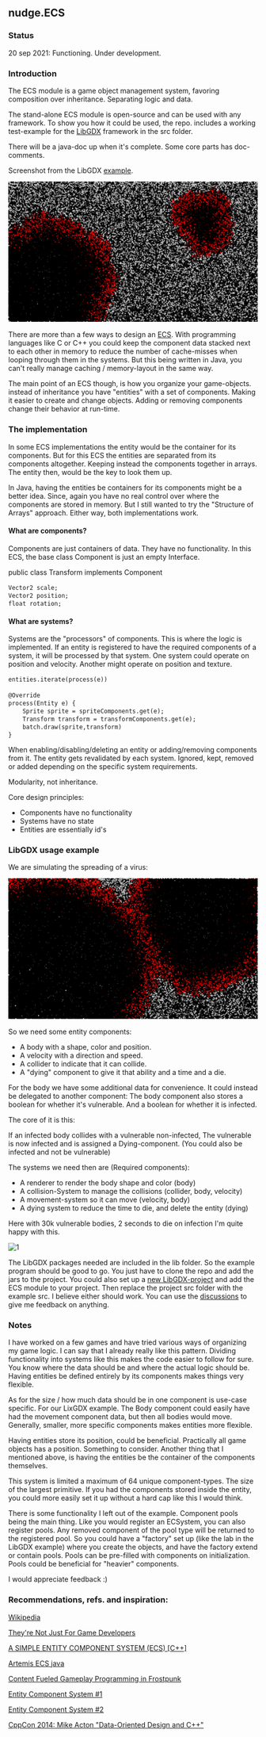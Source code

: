 
## nudge.ECS


### Status
20 sep 2021: Functioning. Under development.

### Introduction

The ECS module is a game object management system,
favoring composition over inheritance.
Separating logic and data.

The stand-alone ECS module is open-source and can be used with any framework.
To show you how it could be used, the repo. includes a working test-example for the <a href="https://libgdx.com/">LibGDX</a> framework
in the src folder.

There will be a java-doc up when it's complete. Some core parts has doc-comments.

Screenshot from the LibGDX <a href="https://github.com/fre-dahl/EntityComponentSystem/tree/main/src/com/nudge/ecs/gdx">example</a>. 


![1](https://github.com/fre-dahl/EntityComponentSystem/blob/main/screenshots/screenshot2.png?raw=true)


There are more than a few ways to design an <a href="https://en.wikipedia.org/wiki/Entity_component_system">ECS</a>.
With programming languages like C or C++ you could keep the component data stacked next to each other in memory to reduce 
the number of cache-misses when looping through them in the systems. But this being written in Java, you can't really
manage caching / memory-layout in the same way.

The main point of an ECS though, is how you organize your game-objects.
instead of inheritance you have "entities" with a set of components. 
Making it easier to create and change objects. Adding or removing components change their behavior at run-time.



### The implementation
In some ECS implementations the entity would be the container for its components. But for
this ECS the entities are separated from its components altogether. Keeping instead the components
together in arrays. The entity then, would be the key to look them up.

In Java, having the entities be containers for its components might be a better idea. Since,
again you have no real control over where the components are stored in memory.
But I still wanted to try the "Structure of Arrays" approach.
Either way, both implementations work.


#### What are components?
Components are just containers of data. They have no functionality. In this ECS,
the base class Component is just an empty Interface.


public class Transform implements Component

    Vector2 scale;
    Vector2 position;
    float rotation;


#### What are systems?

Systems are the "processors" of components. This is where the logic is implemented.
If an entity is registered to have the required components of a system, it will be processed by that system.
One system could operate on position and velocity. Another might operate on position and texture.

    
    entities.iterate(process(e))

    @Override
    process(Entity e) {
        Sprite sprite = spriteComponents.get(e);
        Transform transform = transformComponents.get(e);
        batch.draw(sprite,transform)
    }

When enabling/disabling/deleting an entity or adding/removing components from it.
The entity gets revalidated by each system. Ignored, kept, removed or added depending
on the specific system requirements.

Modularity, not inheritance.

Core design principles:

* Components have no functionality
* Systems have no state
* Entities are essentially id's


### LibGDX usage example

We are simulating the spreading of a virus:

![1](https://github.com/fre-dahl/EntityComponentSystem/blob/main/screenshots/screenshot3.png?raw=true)

So we need some entity components:

* A body with a shape, color and position. 
* A velocity with a direction and speed.
* A collider to indicate that it can collide.
* A "dying" component to give it that ability and a time and a die.

For the body we have some additional data for convenience.
It could instead be delegated to another component:
The body component also stores a boolean for whether it's vulnerable.
And a boolean for whether it is infected.

The core of it is this:

If an infected body collides with a vulnerable non-infected,
The vulnerable is now infected and is assigned a Dying-component.
(You could also be infected and not be vulnerable)

The systems we need then are (Required components):
* A renderer to render the body shape and color (body)
* A collision-System to manage the collisions (collider, body, velocity)
* A movement-system so it can move (velocity, body)
* A dying system to reduce the time to die, and delete the entity (dying)


Here with 30k vulnerable bodies, 2 seconds to die on infection
I'm quite happy with this.

![1](https://github.com/fre-dahl/EntityComponentSystem/blob/main/screenshots/animation.gif?raw=true)

The LibGDX packages needed are included in the lib folder.
So the example program should be good to go. You just have to clone the repo and add the jars to the project.
You could also set up a <a href="https://libgdx.com/dev/project-generation/">new LibGDX-project</a> and
add the ECS module to your project. Then replace the project src folder with the example src.
I believe either should work. You can use the <a href="https://github.com/fre-dahl/EntityComponentSystem/discussions">discussions</a> to
give me feedback on anything.

### Notes

I have worked on a few games and have tried various ways of
organizing my game logic. I can say that I already really like this pattern.
Dividing functionality into systems like this makes the code easier to follow for sure.
You know where the data should be and where the actual logic should be.
Having entities be defined entirely by its components makes things very flexible.

As for the size / how much data should be in one component is use-case specific.
For our LixGDX example. The Body component could easily have had the movement
component data, but then all bodies would move. Generally, smaller, more specific components
makes entities more flexible. 

Having entities store its position, could be beneficial. Practically all game objects
has a position. Something to consider. Another thing that I mentioned above, is having the entities
be the container of the components themselves. 

This system is limited a maximum of 64 unique component-types. The size of the largest
primitive. If you had the components stored inside the entity, you could more easily set it up
without a hard cap like this I would think.

There is some functionality I left out of the example. Component pools being the main thing.
Like you would register an ECSystem, you can also register pools. Any removed component of the
pool type will be returned to the registered pool. So you could have a "factory" set up
(like the lab in the LibGDX example) where you create the objects, and have the factory extend or
contain pools. Pools can be pre-filled with components on initialization.
Pools could be beneficial for "heavier" components.

I would appreciate feedback :)

### Recommendations, refs. and inspiration:


[Wikipedia](https://en.wikipedia.org/wiki/Entity_component_system)

[They're Not Just For Game Developers](https://www.youtube.com/watch?v=SFKR5rZBu-8&t=1249s&ab_channel=MarsButtfield-Addison)

[A SIMPLE ENTITY COMPONENT SYSTEM (ECS) [C++]](https://austinmorlan.com/posts/entity_component_system/)

[Artemis ECS java](https://github.com/gemserk/artemis)

[Content Fueled Gameplay Programming in Frostpunk](https://www.youtube.com/watch?v=9rOtJCUDjtQ&t=2204s&ab_channel=GDC)

[Entity Component System #1](https://www.youtube.com/watch?v=5KugyHKsXLQ&ab_channel=RezBot)

[Entity Component System #2](https://www.youtube.com/watch?v=sOG4M-T__tQ&ab_channel=RezBot)

[CppCon 2014: Mike Acton "Data-Oriented Design and C++"](https://www.youtube.com/watch?v=rX0ItVEVjHc&t=4276s&ab_channel=CppCon)


